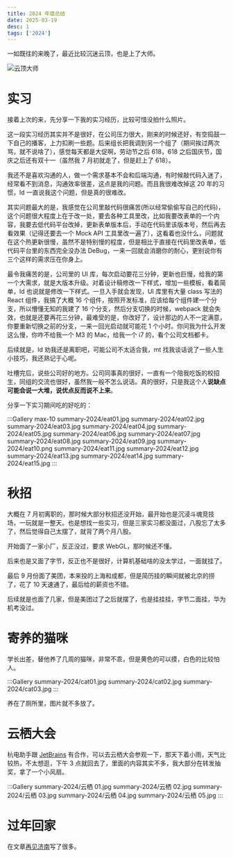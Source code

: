 ```yaml
---
title: 2024 年度总结
date: 2025-03-19
desc: 1
tags: ['2024']
---
```


一如既往的来晚了，最近比较沉迷云顶，也是上了大师。

![云顶大师](summary-2024/云顶.png)

# 实习

接着上次的来，先分享一下我的实习经历，比较可惜没拍什么照片。

这一段实习经历其实并不是很好，在公司压力很大，刚来的时候还好，有空捣鼓一下自己的播客，上力扣刷一些题。后来组长把我调到另一个组了（期间挨过两次骂，就不说啥了），感觉每天都是大促啊，劳动节之后 618，618 之后国庆节，国庆之后还有双十一（虽然我 7 月初就走了，但是赶上了 618）。

我还不是喜欢沟通的人，做一个需求基本不会和后端沟通，有时候敲代码入迷了，经常看不到消息，沟通效率很差，这点是我的问题。而且我很难改掉这 20 年的习惯，ld 一直说我这个问题，但是真的很难改。

其实问题最大的是，我感觉在公司里敲代码很痛苦(所以经常偷偷写自己的代码)，这个问题很大程度上在于改一处，要去各种工具里改，比如我要改表单的一个内容，我要去低代码平台改掉，更新表单版本后，手动在代码里该版本号，然后再去看效果（记得还要去一个 Mock API 工具里改一遍了），这看着也没什么，问题就在这个热更新很慢，虽然不是特别慢的程度，但是相比于直接在代码里改表单，低代码平台里的东西完全没办法 DeBug，一来一回就会消磨你的耐心，更别说你有三个这样的需求压在你身上。

最令我痛苦的是，公司里的 UI 库，每次启动要花三分钟，更新也巨慢，给我的第一个大需求，就是大版本升级。对着设计稿修改一下样式，增加一些模板，看着简单，ld 也说就是修改一下样式。一旦入手就会发现，UI 库里有大量 class 写法的 React 组件，我搞了大概 16 个组件，按照开发标准，应该给每个组件建一个分支，所以懵懂无知的我建了 16 个分支，然后分支切换的时候，webpack 就会失效，也就是还要再花三分钟，最难受的是，你改好了，设计那边的人不一定满意，你要重新切换之前的分支，一来一回光启动就可能花 1 个小时。你问我为什么开发这么慢，你咋不给我一个 M3 的 Mac，给我一个 i7 的，看个公司文档都卡。

后续就是，ld 劝我还是离职吧，可能公司不太适合我，mt 找我谈话说了一些人生小技巧，我还熟记于心呢。

吐槽完后，说些公司好的地方。公司同事真的很好，一直有一个陪我吃饭的校招生，同组的交流也很好，虽然我一般不怎么说话。真的很好，只是我这个人**说缺点可能会说一大堆，说优点反而说不上来**。

分享一下实习期间吃的好吃的：

:::Gallery
max-10
summary-2024/eat01.jpg
summary-2024/eat02.jpg
summary-2024/eat03.jpg
summary-2024/eat04.jpg
summary-2024/eat05.jpg
summary-2024/eat06.jpg
summary-2024/eat07.jpg
summary-2024/eat08.jpg
summary-2024/eat09.jpg
summary-2024/eat10.png
summary-2024/eat11.jpg
summary-2024/eat12.jpg
summary-2024/eat13.jpg
summary-2024/eat14.jpg
summary-2024/eat15.jpg
:::

# 秋招

大概在 7 月初离职的，那时候大部分秋招还没开始，最开始也是沉浸斗魂竞技场，一玩就是一整天。也是想找一些实习，但是三家实习都没面过，八股忘了太多了，然后觉得自己太摆了，就背了两个月八股。

开始面了一家小厂，反正没过，要求 WebGL，那时候还不懂。

后来也是又面了字节，反正也不是很好，计算机基础啥的没太学过，一面就挂了。

最后 9 月份面了美团，本来投的上海和成都，但是简历挂的瞬间就被北京的捞了，花了 10 天速通了，最后给的薪资也不错。

后续就是也面了几家，但是美团过了之后就摆了，也是挂挂挂，字节二面挂，华为机考没过。

# 寄养的猫咪

学长出差，替他养了几周的猫咪，非常不乖，但是黄色的可以摸，白色的比较怕人。

:::Gallery
summary-2024/cat01.jpg
summary-2024/cat02.jpg
summary-2024/cat03.jpg
:::

养在了厕所里，图片就不多放了。

# 云栖大会

杭电助手跟 [JetBrains](https://www.jetbrains.com/zh-cn/) 有合作，可以去云栖大会参观一下，那天下着小雨，天气比较热，不太想逛，下午 3 点就回去了，里面的内容其实不多，我大部分在转发抽奖，拿了一个小风扇。

:::Gallery
summary-2024/云栖 01.jpg
summary-2024/云栖 02.jpg
summary-2024/云栖 03.jpg
summary-2024/云栖 04.jpg
summary-2024/云栖 05.jpg
:::

# 过年回家

在文章[再见济南](/posts/life/ByeJinan)写了很多。
